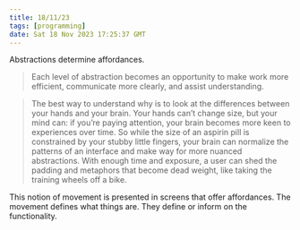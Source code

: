 ```yaml
---
title: 18/11/23
tags: [programming]
date: Sat 18 Nov 2023 17:25:37 GMT
---
```


Abstractions determine affordances.

> Each level of abstraction becomes an opportunity to make work more efficient, communicate more clearly, and assist understanding.

> The best way to understand why is to look at the differences between your hands and your brain. Your hands can’t
change size, but your mind can: if you’re paying attention, your brain becomes more keen to experiences over time. So
while the size of an aspirin pill is constrained by your stubby little fingers, your brain can normalize the patterns of
an interface and make way for more nuanced abstractions. With enough time and exposure, a user can shed the padding and
metaphors that become dead weight, like taking the training wheels off a bike.

This notion of movement is presented in screens that offer affordances. The movement defines what things are. They
define or inform on the functionality.
